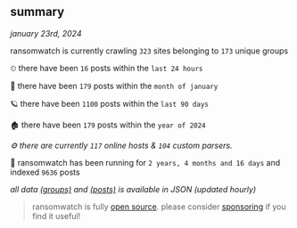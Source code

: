 
## summary
_january 23rd, 2024_

ransomwatch is currently crawling `323` sites belonging to `173` unique groups

⏲ there have been `16` posts within the `last 24 hours`

🦈 there have been `179` posts within the `month of january`

🪐 there have been `1100` posts within the `last 90 days`

🏚 there have been `179` posts within the `year of 2024`

_⚙️ there are currently `117` online hosts & `104` custom parsers._

🦕 ransomwatch has been running for `2 years, 4 months and 16 days` and indexed `9636` posts

_all data  [(groups)](http://ransomwhat.telemetry.ltd/groups) and [(posts)](http://ransomwhat.telemetry.ltd/posts) is available in JSON (updated hourly)_

> ransomwatch is fully [open source](https://github.com/joshhighet/ransomwatch#ransomwatch--). please consider [sponsoring](https://github.com/sponsors/joshhighet) if you find it useful!
